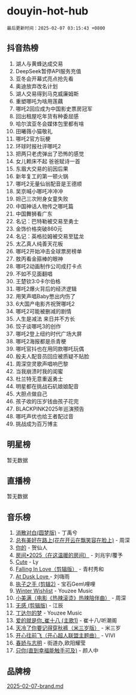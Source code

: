 # douyin-hot-hub

`最后更新时间：2025-02-07 03:15:43 +0800`

## 抖音热榜

1. 湖人与黄蜂达成交易
1. DeepSeek暂停API服务充值
1. 亚冬会开幕式亮点抢先看
1. 奥迪放弃改名计划
1. 湖人交易得到马克威廉姆斯
1. 重塑哪吒为啥用莲藕
1. 哪吒2回应成为中国影史票房冠军
1. 回出租屋吃年货有种委屈感
1. 哈尔滨亚冬会媒体包里都有啥
1. 田曦薇小猫敬礼
1. 哪吒2官方玩梗
1. 环球时报社评哪吒2
1. 把两只老虎弹出了恐怖的感觉
1. 女儿赖床不起 爸爸赋诗一首
1. 东眉大交易的前因后果
1. 新年复工的第一顿火锅
1. 哪吒2无量仙翁配音是王德顺
1. 吴京喊小哪吒冲冲冲
1. 妲己三次附身女童失败
1. 中国神话人物传之哪吒篇
1. 中国舞狮看广东
1. 名记：巴特勒被交易至勇士
1. 金饰价格突破860元
1. 名记：英格拉姆被交易至猛龙
1. 太乙真人纯善天花板
1. 哪吒2开始冲击全球票房榜单
1. 敖丙看金箍棒的眼神
1. 哪吒2动画制作公司成打卡点
1. 不如不见面翻唱
1. 王楚钦3:0卡尔伯格
1. 哪吒2爆火背后的经济逻辑
1. 用笑声唱Baby憋出内伤了
1. 6大国产电影齐祝贺哪吒2
1. 哪吒2可能被删减的剧情
1. 人生是减法 来日并不方长
1. 饺子谈哪吒3的创作
1. 哪吒2登上纽约时代广场大屏
1. 哪吒2海报都是杀青梗
1. 哪吒官抖也在用同款哪吒玩偶
1. 殷夫人配音员回应被质疑不贴脸
1. 周深空灵歌声唱响巴黎
1. 当我崩溃时我的闺蜜
1. 杜兰特无意重返勇士
1. 明星都在挑战石矶娘娘配音
1. 大胆点做自己
1. 孩子收的压岁钱由孩子花完
1. BLACKPINK2025年巡演预告
1. 哪吒声优也给王者配过音
1. 挑战成为百万博主

## 明星榜

暂无数据

## 直播榜

暂无数据

## 音乐榜

1. [消散对白(圆梦版)](https://sf5-hl-cdn-tos.douyinstatic.com/obj/tos-cn-ve-2774/og4jB5I5IizzoZVAAAzWgBMAsMDWoArfwBOiFs) - 丁禹兮
1. [总有美好在路上(花在开云在飘笑容在脸上)](https://sf5-hl-cdn-tos.douyinstatic.com/obj/tos-cn-ve-2774/oU5u7NwtfBIvaNhoQBszOvAlRiAoiWAVVyBMq4) - 周深
1. [你的](https://sf5-hl-cdn-tos.douyinstatic.com/obj/tos-cn-ve-2774/oYuIeKf42jB7sEV6B2upMdpYAgfrQWj0FeRegh) - 贺仙人
1. [房间•2025（在这温暖的房间）](https://sf5-hl-cdn-tos.douyinstatic.com/obj/tos-cn-ve-2774/oMzJcnT8BgIetASeBfwfEeBQVNfACiCifhfZP7g) - 刘兆宇/覆予
1. [Cute](https://sf5-hl-cdn-tos.douyinstatic.com/obj/tos-cn-ve-2774/o4IbIzHWKAAB4wsS5qMBRiiAlEBGTpQRNfFvuo) - Ly
1. [Falling In Love（剪辑版）](https://sf5-hl-cdn-tos.douyinstatic.com/obj/tos-cn-ve-2774/o8ajpA8zzgBPahbBIO8AcKGBLJezFCRd1wfP9f) - 青村秀和
1. [ At Dusk  Love ](https://sf5-hl-cdn-tos.douyinstatic.com/obj/tos-cn-ve-2774/o8CrpCf5CaYgI4ZrtQgMQAFEfuGqNnRSDQAPBc) - 刘嗨雨
1. [执子之手 (剪辑2)](https://sf5-hl-cdn-tos.douyinstatic.com/obj/tos-cn-ve-2774/oUoZLQjCc31XzqsBnBQUNgeKtYPBcgbFDwtfcu) - 宝石Gem\哩哩
1. [Winter Wishlist](https://sf5-hl-cdn-tos.douyinstatic.com/obj/tos-cn-ve-2774/oIIgUOeamCFCVAzxN6MFRLIBlLGpUqQxeeHrLE) - Youzee Music
1. [小美满（电影《热辣滚烫》热辣陪伴曲）](https://sf5-hl-cdn-tos.douyinstatic.com/obj/tos-cn-ve-2774/o0GAn2lSgfZIDUgtevCGDQYnFg4CwnrBaxbTZL) - 周深
1. [无感 (剪辑版)](https://sf6-cdn-tos.douyinstatic.com/obj/tos-cn-ve-2774/o0eIsUzJBDlQaQFC5OFlgbMEZC1TFYBftOBn6p) - 江辰
1. [丁达尔的梦](https://sf5-hl-cdn-tos.douyinstatic.com/obj/tos-cn-ve-2774/oMU3WirUZBVQkAC9ccG5P2IQirziZM2RTInUY) - Youzee Music
1. [爱的就是你_崔十八 (主歌1)](https://sf5-hl-cdn-tos.douyinstatic.com/obj/tos-cn-ve-2774/oI5BO5DhFZ6UTcNCnZaOCBLtZ7WIMQGfgnXf5E) - 崔十八/听潮阁
1. [天冷了你要记得穿秋裤（米三岁版）](https://sf5-hl-cdn-tos.douyinstatic.com/obj/tos-cn-ve-2774/oQlIwVIDWiZ6BQilAorS7MA0AgCkQDvcZAdm1) - 米三岁
1. [开心往前飞（开心超人联盟主题曲）](https://sf5-hl-cdn-tos.douyinstatic.com/obj/tos-cn-ve-2774/9d8fb7c82cf1421fb93a9fe925275e0a) - VIVI
1. [春娇与志明](https://sf5-hl-cdn-tos.douyinstatic.com/obj/tos-cn-ve-2774/e530d8fceb7044b39707d7f9ff54add1) - 街道办,欧阳耀莹
1. [只你(直到幸福能触手可及)](https://sf5-hl-cdn-tos.douyinstatic.com/obj/tos-cn-ve-2774/o0lBkRDzFTeaVSUz3ZZSCBVtZ5DIMQGfgmEAuE) - 颜人中

## 品牌榜

[2025-02-07-brand.md](2025-02-07-brand.md)
